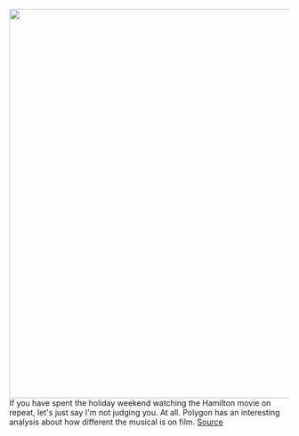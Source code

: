 <img src='https://cdn.vox-cdn.com/thumbor/eXM6WfRogDZ1zmB4c5UzK8hJuGo=/0x0:1600x900/1200x800/filters:focal(672x322:928x578)/cdn.vox-cdn.com/uploads/chorus_image/image/67018799/pasted_image_0.0.png' width='700px' /><br/>
If you have spent the holiday weekend watching the Hamilton movie on repeat, let's just say I'm not judging you. At all. Polygon has an interesting analysis about how different the musical is on film.
<a href='https://www.theverge.com/2020/7/5/21313792/streaming-babysitters-club-netflix-palm-springs-hulu'> Source <a/>